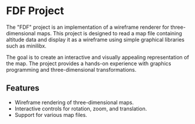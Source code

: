 # FDF Project

The "FDF" project is an implementation of a wireframe renderer for three-dimensional maps.
This project is designed to read a map file containing altitude data and display it as a wireframe using simple graphical libraries such as minilibx.

The goal is to create an interactive and visually appealing representation of the map.
The project provides a hands-on experience with graphics programming and three-dimensional transformations.

## Features
- Wireframe rendering of three-dimensional maps.
- Interactive controls for rotation, zoom, and translation.
- Support for various map files.
